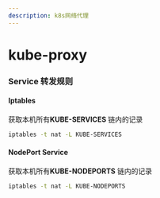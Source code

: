 ```yaml
---
description: k8s网络代理
---
```


# kube-proxy

### Service 转发规则

#### Iptables

获取本机所有**KUBE-SERVICES** 链内的记录

```bash
iptables -t nat -L KUBE-SERVICES
```

#### NodePort Service

获取本机所有**KUBE-NODEPORTS** 链内的记录

```bash
iptables -t nat -L KUBE-NODEPORTS
```
